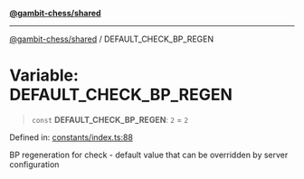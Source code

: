 [**@gambit-chess/shared**](../README.md)

***

[@gambit-chess/shared](../globals.md) / DEFAULT\_CHECK\_BP\_REGEN

# Variable: DEFAULT\_CHECK\_BP\_REGEN

> `const` **DEFAULT\_CHECK\_BP\_REGEN**: `2` = `2`

Defined in: [constants/index.ts:88](https://github.com/cango91/gambit-chess/blob/d79bd73a9b1359341cbe89b368f1eb5b66a60564/shared/src/constants/index.ts#L88)

BP regeneration for check - default value that can be overridden by server configuration
